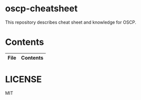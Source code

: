 # oscp-cheatsheet
This repository describes cheat sheet and knowledge for OSCP.

# Contents
| File | Contents |
| --- | --- |

# LICENSE
MIT

